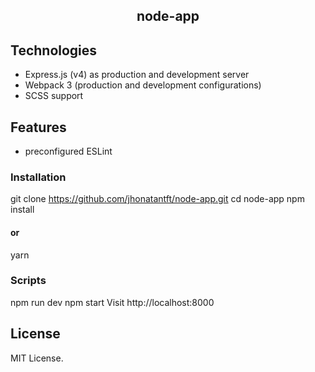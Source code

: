 <h2 align="center">node-app</h2>

## Technologies
- Express.js (v4) as production and development server
- Webpack 3 (production and development configurations)
- SCSS support

## Features
- preconfigured ESLint

### Installation

git clone https://github.com/jhonatantft/node-app.git
cd node-app
npm install
#### or
yarn

### Scripts

npm run dev
npm start
Visit http://localhost:8000

## License
MIT License.